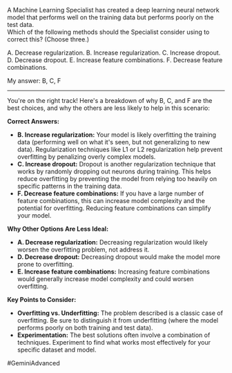 A Machine Learning Specialist has created a deep learning neural network model that performs well on the training data but performs poorly on the test data.  
Which of the following methods should the Specialist consider using to correct this? (Choose three.)  

A. Decrease regularization.
B. Increase regularization.
C. Increase dropout.
D. Decrease dropout.
E. Increase feature combinations.
F. Decrease feature combinations.

My answer: B, C, F

---

You're on the right track! Here's a breakdown of why B, C, and F are the best choices, and why the others are less likely to help in this scenario:

**Correct Answers:**

- **B. Increase regularization:** Your model is likely overfitting the training data (performing well on what it's seen, but not generalizing to new data). Regularization techniques like L1 or L2 regularization help prevent overfitting by penalizing overly complex models.
- **C. Increase dropout:** Dropout is another regularization technique that works by randomly dropping out neurons during training. This helps reduce overfitting by preventing the model from relying too heavily on specific patterns in the training data.
- **F. Decrease feature combinations:** If you have a large number of feature combinations, this can increase model complexity and the potential for overfitting. Reducing feature combinations can simplify your model.

**Why Other Options Are Less Ideal:**

- **A. Decrease regularization:** Decreasing regularization would likely worsen the overfitting problem, not address it.
- **D. Decrease dropout:** Decreasing dropout would make the model more prone to overfitting.
- **E. Increase feature combinations:** Increasing feature combinations would generally increase model complexity and could worsen overfitting.

**Key Points to Consider:**

- **Overfitting vs. Underfitting:** The problem described is a classic case of overfitting. Be sure to distinguish it from underfitting (where the model performs poorly on both training and test data).
- **Experimentation:** The best solutions often involve a combination of techniques. Experiment to find what works most effectively for your specific dataset and model.

#GeminiAdvanced 